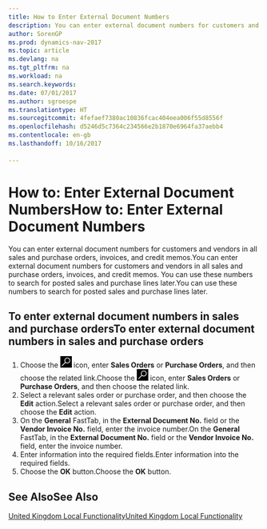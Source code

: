 ```yaml
---
title: How to Enter External Document Numbers
description: You can enter external document numbers for customers and vendors in all sales and purchase orders, invoices, and credit memos. You can use these numbers to search for posted sales and purchase lines later.
author: SorenGP
ms.prod: dynamics-nav-2017
ms.topic: article
ms.devlang: na
ms.tgt_pltfrm: na
ms.workload: na
ms.search.keywords: 
ms.date: 07/01/2017
ms.author: sgroespe
ms.translationtype: HT
ms.sourcegitcommit: 4fefaef7380ac10836fcac404eea006f55d8556f
ms.openlocfilehash: d5246d5c7364c234566e2b1870e6964fa37aebb4
ms.contentlocale: en-gb
ms.lasthandoff: 10/16/2017

---
```

# <a name="how-to-enter-external-document-numbers"></a><span data-ttu-id="c05bb-104">How to: Enter External Document Numbers</span><span class="sxs-lookup"><span data-stu-id="c05bb-104">How to: Enter External Document Numbers</span></span>
<span data-ttu-id="c05bb-105">You can enter external document numbers for customers and vendors in all sales and purchase orders, invoices, and credit memos.</span><span class="sxs-lookup"><span data-stu-id="c05bb-105">You can enter external document numbers for customers and vendors in all sales and purchase orders, invoices, and credit memos.</span></span> <span data-ttu-id="c05bb-106">You can use these numbers to search for posted sales and purchase lines later.</span><span class="sxs-lookup"><span data-stu-id="c05bb-106">You can use these numbers to search for posted sales and purchase lines later.</span></span>  

## <a name="to-enter-external-document-numbers-in-sales-and-purchase-orders"></a><span data-ttu-id="c05bb-107">To enter external document numbers in sales and purchase orders</span><span class="sxs-lookup"><span data-stu-id="c05bb-107">To enter external document numbers in sales and purchase orders</span></span>  

1.  <span data-ttu-id="c05bb-108">Choose the ![Search for Page or Report](../../media/ui-search/search_small.png "Search for Page or Report icon") icon, enter **Sales Orders** or **Purchase Orders**, and then choose the related link.</span><span class="sxs-lookup"><span data-stu-id="c05bb-108">Choose the ![Search for Page or Report](../../media/ui-search/search_small.png "Search for Page or Report icon") icon, enter **Sales Orders** or **Purchase Orders**, and then choose the related link.</span></span>  
2.  <span data-ttu-id="c05bb-109">Select a relevant sales order or purchase order, and then choose the **Edit** action.</span><span class="sxs-lookup"><span data-stu-id="c05bb-109">Select a relevant sales order or purchase order, and then choose the **Edit** action.</span></span>  
3.  <span data-ttu-id="c05bb-110">On the **General** FastTab, in the **External Document No.** field or the **Vendor Invoice No.** field, enter the invoice number.</span><span class="sxs-lookup"><span data-stu-id="c05bb-110">On the **General** FastTab, in the **External Document No.** field or the **Vendor Invoice No.** field, enter the invoice number.</span></span>  
4.  <span data-ttu-id="c05bb-111">Enter information into the required fields.</span><span class="sxs-lookup"><span data-stu-id="c05bb-111">Enter information into the required fields.</span></span>  
5.  <span data-ttu-id="c05bb-112">Choose the **OK** button.</span><span class="sxs-lookup"><span data-stu-id="c05bb-112">Choose the **OK** button.</span></span>  

## <a name="see-also"></a><span data-ttu-id="c05bb-113">See Also</span><span class="sxs-lookup"><span data-stu-id="c05bb-113">See Also</span></span>  
 [<span data-ttu-id="c05bb-114">United Kingdom Local Functionality</span><span class="sxs-lookup"><span data-stu-id="c05bb-114">United Kingdom Local Functionality</span></span>](united-kingdom-local-functionality.md)


